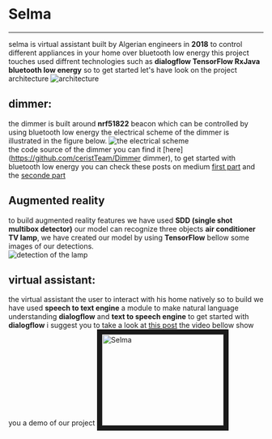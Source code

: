 # Selma
---
selma is virtual assistant built by Algerian engineers in **2018** to  control different appliances in your home over bluetooth low energy this project touches used diffrent technologies such as **dialogflow TensorFlow RxJava bluetooth low energy** so to get started let's have look on the project architecture 
![architecture](https://user-images.githubusercontent.com/38364385/47667444-472d3800-dba6-11e8-882f-ee77cc7a142b.jpg)
## dimmer:
the dimmer is built around **nrf51822** beacon which can be controlled by using bluetooth low energy the electrical scheme of the dimmer is illustrated in the figure below.
![the electrical scheme](https://user-images.githubusercontent.com/38364385/47671565-1b16b480-dbb0-11e8-86c4-552f657d7be5.png)
</br>the code source of the dimmer you can find it [here](https://github.com/ceristTeam/Dimmer dimmer), to get started with bluetooth low energy you can check these  posts on medium [first part](https://medium.com/mindorks/bluetooth-low-energy-3656ac323c4e) and the [seconde part](https://medium.com/mindorks/bluetooth-low-energy-on-raspberry-second-part-516b5e8ad7c2)

## Augmented reality
to build augmented reality features we have used **SDD (single shot multibox detector)** our model can recognize three objects **air conditioner TV lamp**, we have created our model by using **TensorFlow** bellow some images of our detections.</br>
![detection of the lamp ](https://user-images.githubusercontent.com/38364385/47671463-d3902880-dbaf-11e8-9ab8-576ecbd5ceec.png)

## virtual assistant:
the virtual assistant the user to interact with his home natively so to build we have used **speech to text engine** a module to make natural language understanding **dialogflow** and **text to speech engine** to get started with **dialogflow** i suggest you to take a look at [this post](https://medium.com/mindorks/dialogflow-within-android-c3771d15db84) the video bellow show you a demo of our project 
<a href="https://youtu.be/OcIIHPfzdMU=YOUTUBE_VIDEO_ID_HERE
" target="_blank"><img src="http://img.youtube.com/vi/YOUTUBE_VIDEO_ID_HERE/0.jpg" 
alt="Selma" width="240" height="180" border="10" /></a>

